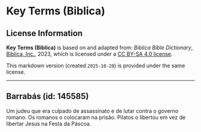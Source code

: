 # Key Terms (Biblica)

## License Information

**Key Terms (Biblica)** is based on and adapted from: _Biblica Bible Dictionary_, [Biblica, Inc.](https://www.biblica.com/), 2023, which is licensed under a [CC BY-SA 4.0 license](https://creativecommons.org/licenses/by-sa/4.0/legalcode.en).

This markdown version (created `2025-10-20`) is provided under the same license.



--------------------------------

## Barrabás (id: 145585)

Um judeu que era culpado de assassinato e de lutar contra o governo romano. Os romanos o colocaram na prisão. Pilatos o libertou em vez de libertar Jesus na Festa da Páscoa.


